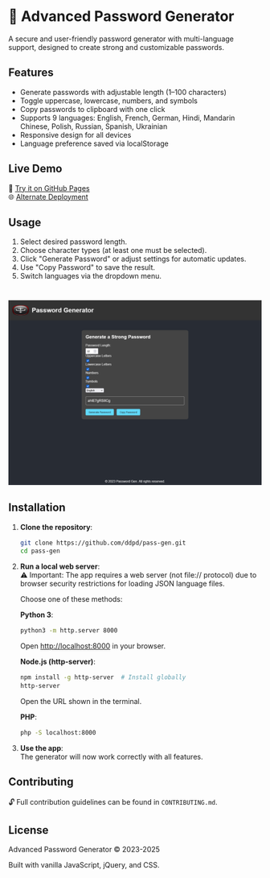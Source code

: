 # 🔐 Advanced Password Generator

A secure and user-friendly password generator with multi-language support, designed to create strong and customizable passwords.

## Features
- Generate passwords with adjustable length (1–100 characters)
- Toggle uppercase, lowercase, numbers, and symbols
- Copy passwords to clipboard with one click
- Supports 9 languages: English, French, German, Hindi, Mandarin Chinese, Polish, Russian, Spanish, Ukrainian
- Responsive design for all devices
- Language preference saved via localStorage

## Live Demo
🚀 [Try it on GitHub Pages](https://ddpd.github.io/pass-gen)  
🌐 [Alternate Deployment](https://pass-gen.ddpd.dev)

## Usage
1. Select desired password length.  
2. Choose character types (at least one must be selected).  
3. Click "Generate Password" or adjust settings for automatic updates.  
4. Use "Copy Password" to save the result.  
5. Switch languages via the dropdown menu.  
#
![APS](src/img/icons/fsaAdvanced-Password-Generator.png)

## Installation

1. **Clone the repository**:  
   ```bash
   git clone https://github.com/ddpd/pass-gen.git
   cd pass-gen
   ```

2. **Run a local web server**:  
   ⚠️ Important: The app requires a web server (not file:// protocol) due to browser security restrictions for loading JSON language files.

   Choose one of these methods:

   **Python 3**:  
   ```bash
   python3 -m http.server 8000
   ```
   Open [http://localhost:8000](http://localhost:8000) in your browser.

   **Node.js (http-server)**:  
   ```bash
   npm install -g http-server  # Install globally
   http-server
   ```
   Open the URL shown in the terminal.

   **PHP**:  
   ```bash
   php -S localhost:8000
   ```

3. **Use the app**:  
   The generator will now work correctly with all features.

## Contributing
🔓 Full contribution guidelines can be found in `CONTRIBUTING.md`.

## License
Advanced Password Generator © 2023-2025

Built with vanilla JavaScript, jQuery, and CSS.

